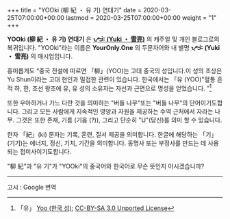 +++
title = "YOOki (柳 紀 ・ 유 기) 연대기"
date = 2020-03-25T07:00:00+00:00
lastmod = 2020-03-25T07:00:00+00:00
weight = "1"
+++

**YOOki (柳 紀 ・ 유 기) 연대기** 은 __[ᜌᜓᜃᜒ (Yuki ・ 雪亮)](https://YourOnly.One)__ 의 캐주얼 및 개인 블로그로의 복귀입니다. "YOOki"라는 이름은 **YourOnly.One** 의 두문자어와 내 별명 **ᜌᜓᜃᜒ (Yuki ・ 雪亮)** 의 매시업입니다.

흥미롭게도 <q>중국 전설에 따르면 「柳」(YOO)는 고대 중국의 성입니다.이 성의 조상은 Yu Shun이라는 고대 현인과 밀접한 관련이 있습니다. 한국에서는 「유 (YOO)"혈통 흔적 하, 한, 조선 왕조에 유, 유 성의 소유자는 자선과 근면으로 명성을 얻었습니다. </q>[^유]

또한 우아하거나 가느 다란 것을 의미하는 "버들 나무"또는 "버들 나무"의 단어이기도합니다. 그리고 모든 사람에게 지속적인 영양과 자원을 제공하는 수역 근처에서 자라는 나무. 그것은 또한 존재, 기름 (기음 (?)), 그리고 단순히 "U"(당신)를 의미 할 수 있습니다.

[^유]: 「유」 [Yoo (한국 성)](https://en.wikipedia.org/wiki/Yoo_(Korean_surname)); [CC-BY-SA 3.0 Unported License](https://en.wikipedia.org/wiki/Wikipedia:Text_of_Creative_Commons_Attribution-ShareAlike_3.0_Unported_License)

한자 「紀」(ki) 문자는 기록, 훈련, 질서 제공을 의미합니다. 한글에 해당하는 「기」(기기)는 에너지, 정신, 기치, 기간을 의미합니다. 동명사 또는 부정사를 만드는 데 사용되는 접미사이기도합니다.

"柳 紀"과 "유 기"가 "YOOki"의 중국어와 한국어로 무슨 뜻인지 아시겠습니까?

<hr/>

고시 : Google 번역
